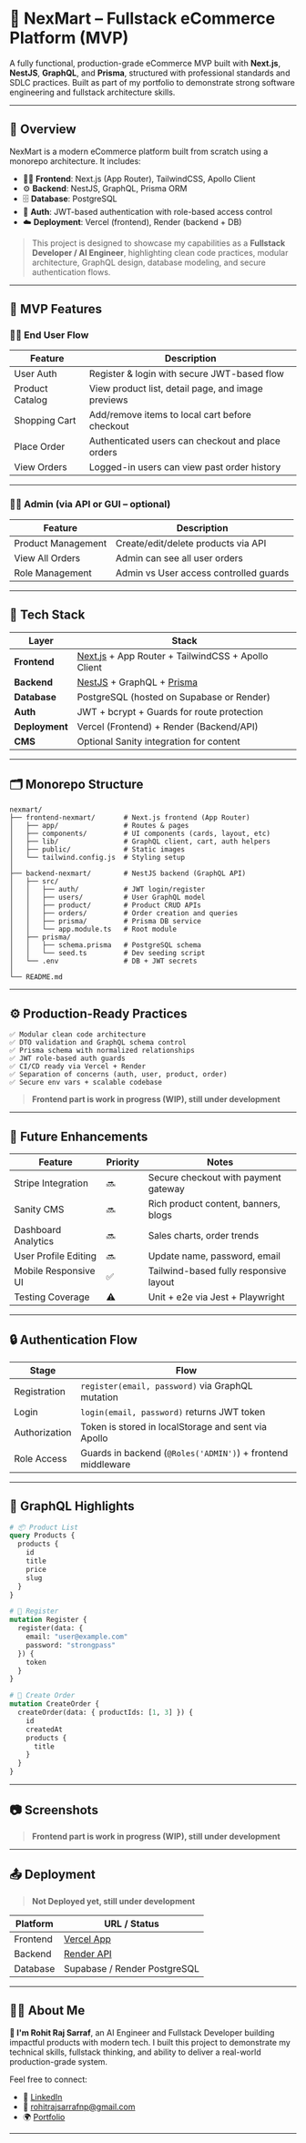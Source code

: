# 🛒 NexMart – Fullstack eCommerce Platform (MVP)

A fully functional, production-grade eCommerce MVP built with **Next.js**, **NestJS**, **GraphQL**, and **Prisma**, structured with professional standards and SDLC practices.
Built as part of my portfolio to demonstrate strong software engineering and fullstack architecture skills.


---

## 📌 Overview

NexMart is a modern eCommerce platform built from scratch using a monorepo architecture. It includes:

* 🧑‍💻 **Frontend**: Next.js (App Router), TailwindCSS, Apollo Client
* ⚙️ **Backend**: NestJS, GraphQL, Prisma ORM
* 🗄️ **Database**: PostgreSQL
* 🔐 **Auth**: JWT-based authentication with role-based access control
* ☁️ **Deployment**: Vercel (frontend), Render (backend + DB)

> This project is designed to showcase my capabilities as a **Fullstack Developer / AI Engineer**, highlighting clean code practices, modular architecture, GraphQL design, database modeling, and secure authentication flows.

---

## 🚀 MVP Features

### 👨‍💼 End User Flow

| Feature         | Description                                        |
| --------------- | -------------------------------------------------- |
| User Auth       | Register & login with secure JWT-based flow        |
| Product Catalog | View product list, detail page, and image previews |
| Shopping Cart   | Add/remove items to local cart before checkout     |
| Place Order     | Authenticated users can checkout and place orders  |
| View Orders     | Logged-in users can view past order history        |

---

### 🧑‍🏫 Admin (via API or GUI – optional)

| Feature            | Description                            |
| ------------------ | -------------------------------------- |
| Product Management | Create/edit/delete products via API    |
| View All Orders    | Admin can see all user orders          |
| Role Management    | Admin vs User access controlled guards |

---

## 🧱 Tech Stack

| Layer          | Stack                                                                      |
| -------------- | -------------------------------------------------------------------------- |
| **Frontend**   | [Next.js](https://nextjs.org/) + App Router + TailwindCSS + Apollo Client  |
| **Backend**    | [NestJS](https://nestjs.com/) + GraphQL + [Prisma](https://www.prisma.io/) |
| **Database**   | PostgreSQL (hosted on Supabase or Render)                                  |
| **Auth**       | JWT + bcrypt + Guards for route protection                                 |
| **Deployment** | Vercel (Frontend) + Render (Backend/API)                                   |
| **CMS**        | Optional Sanity integration for content                                    |

---

## 🗂️ Monorepo Structure

```
nexmart/
├── frontend-nexmart/       # Next.js frontend (App Router)
│   ├── app/                # Routes & pages
│   ├── components/         # UI components (cards, layout, etc)
│   ├── lib/                # GraphQL client, cart, auth helpers
│   ├── public/             # Static images
│   └── tailwind.config.js  # Styling setup
│
├── backend-nexmart/        # NestJS backend (GraphQL API)
│   ├── src/
│   │   ├── auth/           # JWT login/register
│   │   ├── users/          # User GraphQL model
│   │   ├── product/        # Product CRUD APIs
│   │   ├── orders/         # Order creation and queries
│   │   ├── prisma/         # Prisma DB service
│   │   └── app.module.ts   # Root module
│   ├── prisma/
│   │   ├── schema.prisma   # PostgreSQL schema
│   │   └── seed.ts         # Dev seeding script
│   └── .env                # DB + JWT secrets
│
└── README.md
```

---

## ⚙️ Production-Ready Practices
```
✅ Modular clean code architecture
✅ DTO validation and GraphQL schema control
✅ Prisma schema with normalized relationships
✅ JWT role-based auth guards
✅ CI/CD ready via Vercel + Render
✅ Separation of concerns (auth, user, product, order)
✅ Secure env vars + scalable codebase
```
> **Frontend part is work in progress (WIP), still under development**
---

## 🌱 Future Enhancements

| Feature              | Priority | Notes                                  |
| -------------------- | -------- | -------------------------------------- |
| Stripe Integration   | 🔜       | Secure checkout with payment gateway   |
| Sanity CMS           | 🔜       | Rich product content, banners, blogs   |
| Dashboard Analytics  | 🔜       | Sales charts, order trends             |
| User Profile Editing | 🔜       | Update name, password, email           |
| Mobile Responsive UI | ✅        | Tailwind-based fully responsive layout |
| Testing Coverage     | ⚠️       | Unit + e2e via Jest + Playwright       |

---

## 🔒 Authentication Flow

| Stage         | Flow                                                        |
| ------------- | ----------------------------------------------------------- |
| Registration  | `register(email, password)` via GraphQL mutation            |
| Login         | `login(email, password)` returns JWT token                  |
| Authorization | Token is stored in localStorage and sent via Apollo         |
| Role Access   | Guards in backend (`@Roles('ADMIN')`) + frontend middleware |

---

## 🧠 GraphQL Highlights

```graphql
# 📦 Product List
query Products {
  products {
    id
    title
    price
    slug
  }
}

# 👤 Register
mutation Register {
  register(data: {
    email: "user@example.com"
    password: "strongpass"
  }) {
    token
  }
}

# 🛒 Create Order
mutation CreateOrder {
  createOrder(data: { productIds: [1, 3] }) {
    id
    createdAt
    products {
      title
    }
  }
}
```

---

## 📷 Screenshots

> **Frontend part is work in progress (WIP), still under development**

---

## 📤 Deployment

> **Not Deployed yet, still under development**

| Platform | URL / Status                                           |
| -------- | ------------------------------------------------------ |
| Frontend | [Vercel App](https://nexmart.vercel.app)               |
| Backend  | [Render API](https://nexmart-api.onrender.com/graphql) |
| Database | Supabase / Render PostgreSQL                           |

---

## 👨‍💻 About Me

**👋 I'm Rohit Raj Sarraf**, an AI Engineer and Fullstack Developer building impactful products with modern tech. I built this project to demonstrate my technical skills, fullstack thinking, and ability to deliver a real-world production-grade system.

Feel free to connect:

* 💼 [LinkedIn](https://www.linkedin.com/in/rohitrajsarraf/)
* 📧 [rohitrajsarrafnp@gmail.com](mailto:rohitrajsarrafnp@gmail.com)
* 🌍 [Portfolio](https://rohitrajsarraf.com.np/)

---
